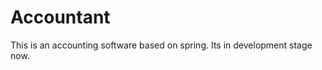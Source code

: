 Accountant
==========

This is an accounting software based on spring. 
Its in development stage now.
